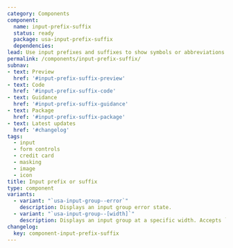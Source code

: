 ```yaml
---
category: Components
component:
  name: input-prefix-suffix
  status: ready
  package: usa-input-prefix-suffix
  dependencies:
lead: Use input prefixes and suffixes to show symbols or abbreviations that help users enter the right type of information in a form’s text input.
permalink: /components/input-prefix-suffix/
subnav:
- text: Preview
  href: '#input-prefix-suffix-preview'
- text: Code
  href: '#input-prefix-suffix-code'
- text: Guidance
  href: '#input-prefix-suffix-guidance'
- text: Package
  href: '#input-prefix-suffix-package'
- text: Latest updates
  href: '#changelog'
tags:
  - input
  - form controls
  - credit card
  - masking
  - image
  - icon
title: Input prefix or suffix
type: component
variants:
  - variant: "`usa-input-group--error`"
    description: Displays an input group error state.
  - variant: "`usa-input-group--[width]`"
    description: Displays an input group at a specific width. Accepts `2xs` (5ex), `xs` (9ex), `sm` or `small` (13ex), `md` or `medium` (20ex), `lg` (30ex), `xl` (40ex), and `2xl` (50ex).
changelog:
  key: component-input-prefix-suffix
---
```

